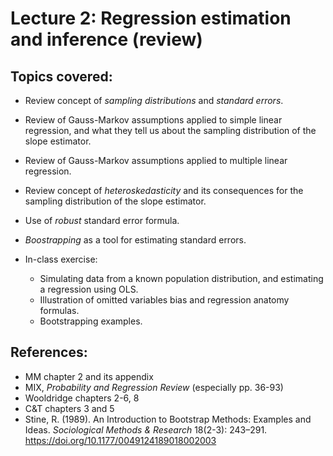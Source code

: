 # Lecture 2: Regression estimation and inference (review)

## Topics covered:

* Review concept of *sampling distributions* and *standard errors*.

* Review of Gauss-Markov assumptions applied to simple linear regression, and what they tell us about the sampling distribution of the slope estimator.

* Review of Gauss-Markov assumptions applied to multiple linear regression.

* Review concept of *heteroskedasticity* and its consequences for the sampling distribution of the slope estimator.

* Use of *robust* standard error formula.

* *Boostrapping* as a tool for estimating standard errors.

* In-class exercise:
	* Simulating data from a known population distribution, and estimating a regression using OLS.
	* Illustration of omitted variables bias and regression anatomy formulas.
	* Bootstrapping examples.

## References:

* MM chapter 2 and its appendix
* MIX, *Probability and Regression Review* (especially pp. 36-93)
* Wooldridge chapters 2-6, 8
* C&T chapters 3 and 5
* Stine, R. (1989). An Introduction to Bootstrap Methods: Examples and Ideas. *Sociological Methods & Research* 18(2-3): 243–291. https://doi.org/10.1177/0049124189018002003

